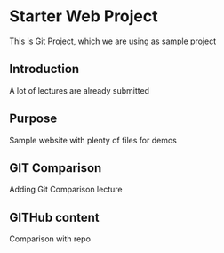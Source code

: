 # Starter Web Project
This is Git Project, which we are using as sample project

## Introduction
A lot of lectures are already submitted

## Purpose
Sample website with plenty of files for demos

## GIT Comparison
Adding Git Comparison lecture

## GITHub content
Comparison with repo